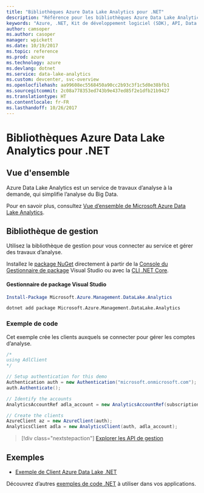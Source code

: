 ```yaml
---
title: "Bibliothèques Azure Data Lake Analytics pour .NET"
description: "Référence pour les bibliothèques Azure Data Lake Analytics pour .NET"
keywords: "Azure, .NET, Kit de développement logiciel (SDK), API, Data Lake Analytics"
author: camsoper
ms.author: casoper
manager: wpickett
ms.date: 10/19/2017
ms.topic: reference
ms.prod: azure
ms.technology: azure
ms.devlang: dotnet
ms.service: data-lake-analytics
ms.custom: devcenter, svc-overview
ms.openlocfilehash: aa99608ec5568450a90cc2b93c3f1c5d0e38bfb1
ms.sourcegitcommit: 2c08a778353ed743b9e437ed85f2e1dfb21b9427
ms.translationtype: HT
ms.contentlocale: fr-FR
ms.lasthandoff: 10/26/2017
---
```

# <a name="azure-data-lake-analytics-libraries-for-net"></a>Bibliothèques Azure Data Lake Analytics pour .NET

## <a name="overview"></a>Vue d'ensemble

Azure Data Lake Analytics est un service de travaux d’analyse à la demande, qui simplifie l’analyse du Big Data.

Pour en savoir plus, consultez [Vue d’ensemble de Microsoft Azure Data Lake Analytics](/azure/data-lake-analytics/data-lake-analytics-overview).

## <a name="management-library"></a>Bibliothèque de gestion

Utilisez la bibliothèque de gestion pour vous connecter au service et gérer des travaux d’analyse.

Installez le [package NuGet](https://www.nuget.org/packages/Microsoft.Azure.Management.DataLake.Analytics) directement à partir de la [Console du Gestionnaire de package][PackageManager] Visual Studio ou avec la [CLI .NET Core][DotNetCLI].

#### <a name="visual-studio-package-manager"></a>Gestionnaire de package Visual Studio

```powershell
Install-Package Microsoft.Azure.Management.DataLake.Analytics
```

```bash
dotnet add package Microsoft.Azure.Management.DataLake.Analytics
```

### <a name="code-example"></a>Exemple de code

Cet exemple crée les clients auxquels se connecter pour gérer les comptes d’analyse.

```csharp
/*
using AdlClient 
*/

// Setup authentication for this demo
Authentication auth = new Authentication("microsoft.onmicrosoft.com"); // change this to YOUR tenant
auth.Authenticate();

// Identify the accounts
AnalyticsAccountRef adla_account = new AnalyticsAccountRef(subscriptionId, resourceGroup, userName);

// Create the clients
AzureClient az = new AzureClient(auth);
AnalyticsClient adla = new AnalyticsClient(auth, adla_account);
```

> [!div class="nextstepaction"]
> [Explorer les API de gestion](/dotnet/api/overview/azure/datalakeanalytics/management)

## <a name="samples"></a>Exemples
* [Exemple de Client Azure Data Lake .NET](https://azure.microsoft.com/en-us/resources/samples/data-lake-dotnet-client/)

Découvrez d’autres [exemples de code .NET](https://azure.microsoft.com/resources/samples/?platform=dotnet) à utiliser dans vos applications.

[PackageManager]: https://docs.microsoft.com/nuget/tools/package-manager-console
[DotNetCLI]: https://docs.microsoft.com/dotnet/core/tools/dotnet-add-package
